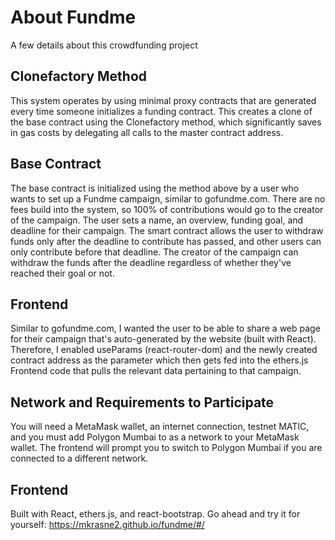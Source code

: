 # About Fundme

A few details about this crowdfunding project

## Clonefactory Method

This system operates by using minimal proxy contracts that are generated every time someone initializes a funding contract. This creates a clone of the base contract using the Clonefactory method, which significantly saves in gas costs by delegating all calls to the master contract address.

## Base Contract

The base contract is initialized using the method above by a user who wants to set up a Fundme campaign, similar to gofundme.com. There are no fees build into the system, so 100% of contributions would go to the creator of the campaign. The user sets a name, an overview, funding goal, and deadline for their campaign. The smart contract allows the user to withdraw funds only after the deadline to contribute has passed, and other users can only contribute before that deadline. The creator of the campaign can withdraw the funds after the deadline regardless of whether they've reached their goal or not.

## Frontend

Similar to gofundme.com, I wanted the user to be able to share a web page for their campaign that's auto-generated by the website (built with React). Therefore, I enabled useParams (react-router-dom) and the newly created contract address as the parameter which then gets fed into the ethers.js Frontend code that pulls the relevant data pertaining to that campaign.

## Network and Requirements to Participate

You will need a MetaMask wallet, an internet connection, testnet MATIC, and you must add Polygon Mumbai to as a network to your MetaMask wallet. The frontend will prompt you to switch to Polygon Mumbai if you are connected to a different network.

## Frontend

Built with React, ethers.js, and react-bootstrap. Go ahead and try it for yourself: https://mkrasne2.github.io/fundme/#/
